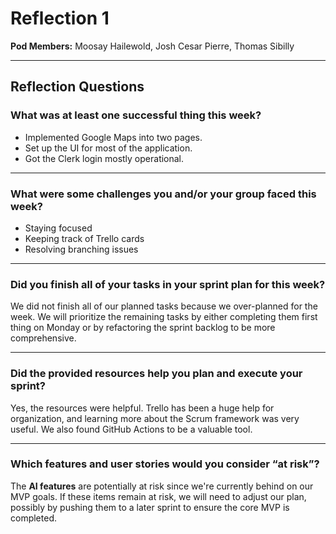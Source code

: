 # Reflection 1

**Pod Members:** Moosay Hailewold, Josh Cesar Pierre, Thomas Sibilly

---

## Reflection Questions

### What was at least one successful thing this week?

* Implemented Google Maps into two pages.
* Set up the UI for most of the application.
* Got the Clerk login mostly operational.

---

### What were some challenges you and/or your group faced this week?

* Staying focused
* Keeping track of Trello cards
* Resolving branching issues

---

### Did you finish all of your tasks in your sprint plan for this week?

We did not finish all of our planned tasks because we over-planned for the week. We will prioritize the remaining tasks by either completing them first thing on Monday or by refactoring the sprint backlog to be more comprehensive.

---

### Did the provided resources help you plan and execute your sprint?

Yes, the resources were helpful. Trello has been a huge help for organization, and learning more about the Scrum framework was very useful. We also found GitHub Actions to be a valuable tool.

---

### Which features and user stories would you consider “at risk”?

The **AI features** are potentially at risk since we're currently behind on our MVP goals. If these items remain at risk, we will need to adjust our plan, possibly by pushing them to a later sprint to ensure the core MVP is completed.
